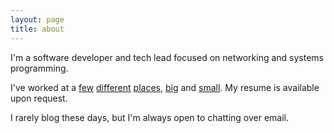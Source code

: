 ```yaml
---
layout: page
title: about
---
```


I'm a software developer and tech lead focused on networking and systems
programming. 

I've worked at a [few](https://www.netflix.com/)
[different](https://aws.amazon.com) [places](https://ns1.com),
[big](https://www.facebook.com) and [small](https://materialize.com). My resume
is available upon request.

I rarely blog these days, but I'm always open to chatting over email.
